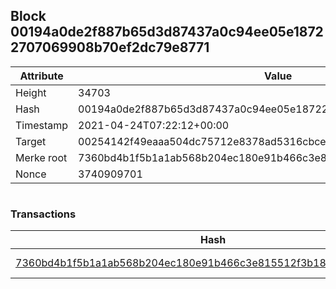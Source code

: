 ## Block 00194a0de2f887b65d3d87437a0c94ee05e18722707069908b70ef2dc79e8771

Attribute | Value
--- | ---
Height | 34703
Hash | 00194a0de2f887b65d3d87437a0c94ee05e18722707069908b70ef2dc79e8771
Timestamp | 2021-04-24T07:22:12+00:00
Target | 00254142f49eaaa504dc75712e8378ad5316cbcead634704b3734b6271167cc4
Merke root | 7360bd4b1f5b1a1ab568b204ec180e91b466c3e815512f3b18a793f66a268a1c
Nonce | 3740909701

```

```

### Transactions

Hash | Amount
--- | ---
[7360bd4b1f5b1a1ab568b204ec180e91b466c3e815512f3b18a793f66a268a1c](7360bd4b1f5b1a1ab568b204ec180e91b466c3e815512f3b18a793f66a268a1c.md) | 10.00000000 SKEPTI 
